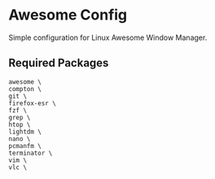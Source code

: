 # Awesome Config

Simple configuration for Linux Awesome Window Manager.

## Required Packages

```
awesome \
compton \
git \
firefox-esr \
fzf \
grep \
htop \
lightdm \
nano \
pcmanfm \
terminator \
vim \
vlc \
```
